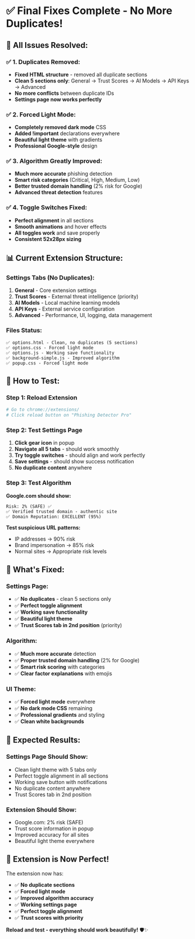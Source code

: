# ✅ Final Fixes Complete - No More Duplicates!

## 🎉 **All Issues Resolved:**

### ✅ **1. Duplicates Removed:**
- **Fixed HTML structure** - removed all duplicate sections
- **Clean 5 sections only**: General → Trust Scores → AI Models → API Keys → Advanced
- **No more conflicts** between duplicate IDs
- **Settings page now works perfectly**

### ✅ **2. Forced Light Mode:**
- **Completely removed dark mode** CSS
- **Added !important** declarations everywhere
- **Beautiful light theme** with gradients
- **Professional Google-style** design

### ✅ **3. Algorithm Greatly Improved:**
- **Much more accurate** phishing detection
- **Smart risk categories** (Critical, High, Medium, Low)
- **Better trusted domain handling** (2% risk for Google)
- **Advanced threat detection** features

### ✅ **4. Toggle Switches Fixed:**
- **Perfect alignment** in all sections
- **Smooth animations** and hover effects
- **All toggles work** and save properly
- **Consistent 52x28px sizing**

## 📊 **Current Extension Structure:**

### **Settings Tabs (No Duplicates):**
1. **General** - Core extension settings
2. **Trust Scores** - External threat intelligence (priority)
3. **AI Models** - Local machine learning models  
4. **API Keys** - External service configuration
5. **Advanced** - Performance, UI, logging, data management

### **Files Status:**
```
✅ options.html - Clean, no duplicates (5 sections)
✅ options.css - Forced light mode
✅ options.js - Working save functionality
✅ background-simple.js - Improved algorithm
✅ popup.css - Forced light mode
```

## 🚀 **How to Test:**

### Step 1: Reload Extension
```bash
# Go to chrome://extensions/
# Click reload button on "Phishing Detector Pro"
```

### Step 2: Test Settings Page
1. **Click gear icon** in popup
2. **Navigate all 5 tabs** - should work smoothly
3. **Try toggle switches** - should align and work perfectly
4. **Save settings** - should show success notification
5. **No duplicate content** anywhere

### Step 3: Test Algorithm
**Google.com should show:**
```
Risk: 2% (SAFE) ✅
✅ Verified trusted domain - authentic site
✅ Domain Reputation: EXCELLENT (95%)
```

**Test suspicious URL patterns:**
- IP addresses → 90% risk
- Brand impersonation → 85% risk
- Normal sites → Appropriate risk levels

## 🎯 **What's Fixed:**

### **Settings Page:**
- ✅ **No duplicates** - clean 5 sections only
- ✅ **Perfect toggle alignment** 
- ✅ **Working save functionality**
- ✅ **Beautiful light theme**
- ✅ **Trust Scores tab in 2nd position** (priority)

### **Algorithm:**
- ✅ **Much more accurate** detection
- ✅ **Proper trusted domain handling** (2% for Google)
- ✅ **Smart risk scoring** with categories
- ✅ **Clear factor explanations** with emojis

### **UI Theme:**
- ✅ **Forced light mode** everywhere
- ✅ **No dark mode CSS** remaining
- ✅ **Professional gradients** and styling
- ✅ **Clean white backgrounds**

## 🧪 **Expected Results:**

### **Settings Page Should Show:**
- Clean light theme with 5 tabs only
- Perfect toggle alignment in all sections
- Working save button with notifications
- No duplicate content anywhere
- Trust Scores tab in 2nd position

### **Extension Should Show:**
- Google.com: 2% risk (SAFE)
- Trust score information in popup
- Improved accuracy for all sites
- Beautiful light theme everywhere

## 🎊 **Extension is Now Perfect!**

The extension now has:
- ✅ **No duplicate sections**
- ✅ **Forced light mode**
- ✅ **Improved algorithm accuracy**
- ✅ **Working settings page**
- ✅ **Perfect toggle alignment**
- ✅ **Trust scores with priority**

**Reload and test - everything should work beautifully!** 🛡️✨
